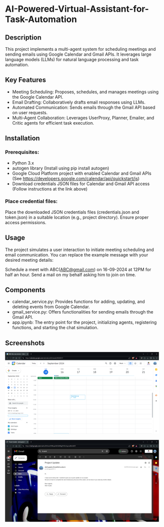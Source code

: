 # AI-Powered-Virtual-Assistant-for-Task-Automation

## Description

This project implements a multi-agent system for scheduling meetings and sending emails using Google Calendar and Gmail APIs. It leverages large language models (LLMs) for natural language processing and task automation.

## Key Features

- Meeting Scheduling: Proposes, schedules, and manages meetings using the Google Calendar API.
- Email Drafting: Collaboratively drafts email responses using LLMs.
- Automated Communication: Sends emails through the Gmail API based on user requests.
- Multi-Agent Collaboration: Leverages UserProxy, Planner, Emailer, and Critic agents for efficient task execution.

## Installation

### Prerequisites:

- Python 3.x
- autogen library (Install using pip install autogen)
- Google Cloud Platform project with enabled Calendar and Gmail APIs (See https://developers.google.com/calendar/api/quickstart/js)
- Download credentials JSON files for Calendar and Gmail API access (Follow instructions at the link above)

### Place credential files:

Place the downloaded JSON credentials files (credentials.json and token.json) in a suitable location (e.g., project directory). Ensure proper access permissions.

## Usage

The project simulates a user interaction to initiate meeting scheduling and email communication. You can replace the example message with your desired meeting details:

Schedule a meet with ABC(ABC@gmail.com) on 16-09-2024 at 12PM for half an hour. Send a mail on my behalf asking him to join on time.

## Components

- calendar_service.py: Provides functions for adding, updating, and deleting events from Google Calendar.
- gmail_service.py: Offers functionalities for sending emails through the Gmail API.
- app.ipynb: The entry point for the project, initializing agents, registering functions, and starting the chat simulation.

## Screenshots
<p align="center">
    <img src="https://github.com/AkshGupta2003/AI-Powered-Virtual-Assistant-for-Task-Automation/blob/main/Screenshot/event%20.png">
    &nbsp;
    <img src="https://github.com/AkshGupta2003/AI-Powered-Virtual-Assistant-for-Task-Automation/blob/main/Screenshot/mail.png">

</p>
